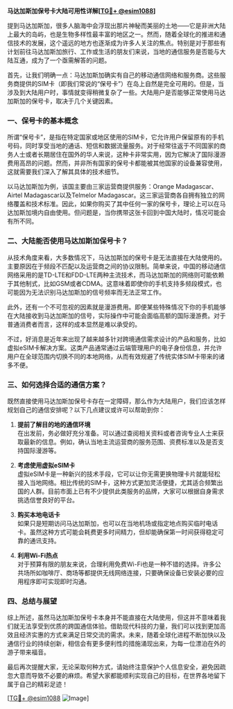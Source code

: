 **马达加斯加保号卡大陆可用性详解[[TG💪+ @esim1088](https://t.me/s/esim1088)]**

提到马达加斯加，很多人脑海中会浮现出那片神秘而美丽的土地——它是非洲大陆上最大的岛屿，也是生物多样性最丰富的地区之一。然而，随着全球化的推进和通信技术的发展，这个遥远的地方也逐渐成为许多人关注的焦点。特别是对于那些有计划前往马达加斯加旅行、工作或生活的朋友们来说，当地的通信服务是否能与大陆互通，成为了一个亟需解答的问题。

首先，让我们明确一点：马达加斯加确实有自己的移动通信网络和服务商。这些服务商提供的SIM卡（即我们常说的“保号卡”）在岛上自然是完全可用的。但是，当涉及到大陆用户时，事情就变得稍微复杂了一些。大陆用户是否能够正常使用马达加斯加的保号卡，取决于几个关键因素。

### **一、保号卡的基本概念**

所谓“保号卡”，是指在特定国家或地区使用的SIM卡，它允许用户保留原有的手机号码，同时享受当地的通话、短信和数据流量服务。对于经常往返于不同国家的商务人士或者长期居住在国外的华人来说，这种卡非常实用，因为它解决了国际漫游费用高昂的问题。然而，并非所有国家的保号卡都能被其他国家的设备兼容使用，这就需要我们深入了解其具体的技术细节。

以马达加斯加为例，该国主要由三家运营商提供服务：Orange Madagascar、Airtel Madagascar以及Telmelor Madagascar。这三家运营商各自拥有独立的网络覆盖和技术标准。因此，如果你购买了其中任何一家的保号卡，理论上可以在马达加斯加境内自由使用。但问题是，当你携带这张卡回到中国大陆时，情况可能会有所不同。

### **二、大陆能否使用马达加斯加保号卡？**

从技术角度来看，大多数情况下，马达加斯加的保号卡是无法直接在大陆使用的。主要原因在于频段不匹配以及运营商之间的协议限制。简单来说，中国的移动通信网络采用的是TD-LTE和FDD-LTE两种主流技术，而马达加斯加的网络则可能依赖于其他制式，比如GSM或者CDMA。这意味着即使你的手机支持多频段模式，也可能因为无法识别马达加斯加的信号频率而无法正常工作。

此外，还有一个不可忽视的因素就是漫游费用。即便某些特殊情况下你的手机能够在大陆接收到马达加斯加的信号，实际操作中可能会面临高额的国际漫游费。对于普通消费者而言，这样的成本显然是难以承受的。

不过，好消息是近年来出现了越来越多针对跨境通信需求设计的产品和服务，比如虚拟eSIM卡解决方案。这类产品通常通过云端管理用户的电子身份信息，并允许用户在全球范围内切换不同的本地网络，从而有效规避了传统实体SIM卡带来的诸多不便。

### **三、如何选择合适的通信方案？**

既然直接使用马达加斯加保号卡存在一定障碍，那么作为大陆用户，我们应该怎样规划自己的通信安排呢？以下几点建议或许可以帮助到你：

1. **提前了解目的地的通信环境**  
   在出发前，务必做好充分准备。可以通过查阅相关资料或者咨询专业人士来获取最新的信息。例如，确认当地主流运营商的服务范围、资费标准以及是否支持国际漫游等。

2. **考虑使用虚拟eSIM卡**  
   虚拟eSIM卡是一种新兴的技术手段，它可以让你无需更换物理卡片就能轻松接入当地网络。相比传统的SIM卡，这种方式更加灵活便捷，尤其适合频繁出国的人群。目前市面上已有不少提供此类服务的品牌，大家可以根据自身需求挑选信誉良好的平台。

3. **购买本地电话卡**  
   如果只是短期访问马达加斯加，也可以在当地机场或指定地点购买临时电话卡。虽然这种方式可能会耗费更多时间精力，但却能确保第一时间获得稳定可靠的通讯支持。

4. **利用Wi-Fi热点**  
   对于预算有限的朋友来说，合理利用免费Wi-Fi也是一种不错的选择。许多公共场所如咖啡厅、商场等都提供无线网络连接，只要确保设备已安装必要的应用程序即可实现即时沟通。

### **四、总结与展望**

综上所述，虽然马达加斯加保号卡本身并不能直接在大陆使用，但这并不意味着我们就无法享受到优质的跨国通信体验。借助现代科技的力量，我们可以找到更加高效且经济实惠的方式来满足日常交流的需求。未来，随着全球化进程不断加快以及通信行业的持续创新，相信会有更多便利性的措施涌现出来，为每一位漂泊在外的游子带来福音。

最后再次提醒大家，无论采取何种方式，请始终注意保护个人信息安全，避免因疏忽大意而导致不必要的麻烦。希望大家都能顺利实现自己的目标，在世界各地留下属于自己的精彩足迹！

[[TG💪+ @esim1088](https://t.me/s/esim1088) ![Image](https://i.postimg.cc/4NQfJmqS/Snipaste-2025-05-13-00-14-12.png)]